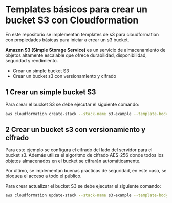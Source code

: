 # Templates básicos para crear un bucket S3 con Cloudformation

En este repositorio se implementan templates de s3 para cloudformation con propiedades básicas para iniciar a crear un s3 bucket.

**Amazon S3 (Simple Storage Service)** es un servicio de almacenamiento de objetos altamente escalable que ofrece durabilidad, disponibilidad, seguridad y rendimiento.

- Crear un simple bucket S3
- Crear un bucket s3 con versionamiento y cifrado

## 1 Crear un simple bucket S3

Para crear el bucket S3 se debe ejecutar el siguiente comando:

```bash
aws cloudformation create-stack --stack-name s3-example --template-body file://S3/01_s3_base.yml
```

## 2 Crear un bucket s3 con versionamiento y cifrado

Para este ejemplo se configura el cifrado del lado del servidor para el bucket s3. Además utiliza el algoritmo de cifrado AES-256 donde todos los objetos almacenados en el bucket se cifrarán automáticamente.

Por último, se implementan buenas prácticas de seguridad, en este caso, se bloquea el acceso a todo el público.

Para crear actualizar el bucket S3 se debe ejecutar el siguiente comando:

```bash
aws cloudformation update-stack --stack-name s3-example --template-body file://S3/02_s3_base.yml
```